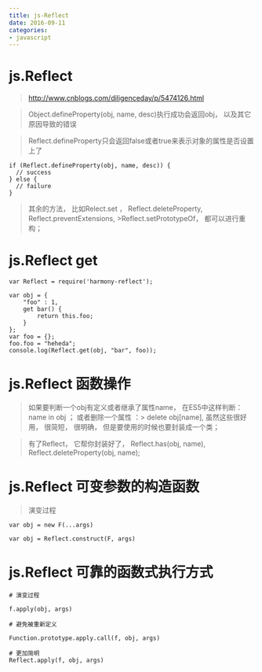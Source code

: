 ```yaml
---
title: js-Reflect
date: 2016-09-11
categories: 
- javascript
---
```


# js.Reflect

> http://www.cnblogs.com/diligenceday/p/5474126.html

> Object.defineProperty(obj, name, desc)执行成功会返回obj， 以及其它原因导致的错误

> Reflect.defineProperty只会返回false或者true来表示对象的属性是否设置上了

```
if (Reflect.defineProperty(obj, name, desc)) {
  // success
} else {
  // failure
}
```

> 其余的方法， 比如Relect.set ， Reflect.deleteProperty, Reflect.preventExtensions, >Reflect.setPrototypeOf， 都可以进行重构；


# js.Reflect get 

```
var Reflect = require('harmony-reflect');

var obj = {
    "foo" : 1,
    get bar() {
        return this.foo;
    }
};
var foo = {};
foo.foo = "heheda";
console.log(Reflect.get(obj, "bar", foo));

```


# js.Reflect 函数操作

> 如果要判断一个obj有定义或者继承了属性name， 在ES5中这样判断：name in obj ； 或者删除一个属性 ：> delete obj[name],  虽然这些很好用， 很简短， 很明确， 但是要使用的时候也要封装成一个类；

> 有了Reflect， 它帮你封装好了， Reflect.has(obj, name),  Reflect.deleteProperty(obj, name);

# js.Reflect 可变参数的构造函数

> 演变过程

```
var obj = new F(...args)

var obj = Reflect.construct(F, args)
```

# js.Reflect 可靠的函数式执行方式

```
# 演变过程

f.apply(obj, args)

# 避免被重新定义

Function.prototype.apply.call(f, obj, args)

# 更加简明
Reflect.apply(f, obj, args)
```





